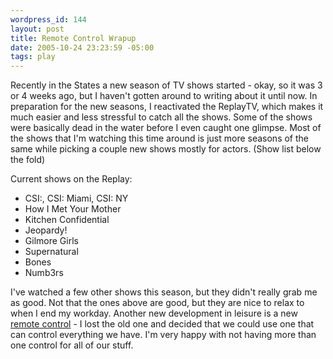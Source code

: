 ```yaml
--- 
wordpress_id: 144
layout: post
title: Remote Control Wrapup
date: 2005-10-24 23:23:59 -05:00
tags: play
---
```

Recently in the States a new season of TV shows started - okay, so it was 3 or 4 weeks ago, but I haven't gotten around to writing about it until now.  In preparation for the new seasons, I reactivated the ReplayTV, which makes it much easier and less stressful to catch all the shows.  Some of the shows were basically dead in the water before I even caught one glimpse.  Most of the shows that I'm watching this time around is just more seasons of the same while picking a couple new shows mostly for actors.   (Show list below the fold)

<!--break-->
Current shows on the Replay:
<ul>
	<li> CSI:, <span class="caps">CSI</span>: Miami, <span class="caps">CSI</span>: NY</li>
	<li>How I Met Your Mother</li>
	<li>Kitchen Confidential</li>
	<li>Jeopardy!</li>
	<li>Gilmore Girls</li>
	<li>Supernatural</li>
	<li>Bones</li>
	<li>Numb3rs</li>
</ul>
I've watched a few other shows this season, but they didn't really grab me as good.  Not that the ones above are good, but they are nice to relax to when I end my workday.  Another new development in leisure is a new <a href="http://www.ofausa.com/remote.php?type=URC6131n">
remote control</a> - I lost the old one and decided that we could use one that can control everything we have.  I'm very happy with not having more than one control for all of our stuff.
